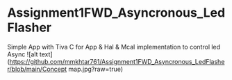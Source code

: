 # Assignment1FWD_Asyncronous_LedFlasher
Simple App with Tiva C for App &amp; Hal &amp; Mcal implementation to control led Async
![alt text](https://github.com/mmkhtar761/Assignment1FWD_Asyncronous_LedFlasher/blob/main/Concept map.jpg?raw=true)